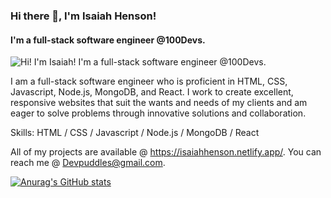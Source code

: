 ### Hi there 👋, I'm Isaiah Henson!
#### I'm a full-stack software engineer @100Devs.
![Hi! I'm Isaiah! I'm a full-stack software engineer @100Devs.](https://pbs.twimg.com/profile_banners/1470899334262804480/1639526344/1080x360)

I am a full-stack software engineer who is proficient in HTML, CSS, Javascript, Node.js, MongoDB, and React. I work to create excellent, responsive websites that suit the wants and needs of my clients and am eager to solve problems through innovative solutions and collaboration.

Skills: HTML / CSS / Javascript / Node.js / MongoDB / React

All of my projects are available @ https://isaiahhenson.netlify.app/.
You can reach me @ Devpuddles@gmail.com.

[![Anurag's GitHub stats](https://github-readme-stats.vercel.app/api?username=devpuddle)](https://github.com/anuraghazra/github-readme-stats)
